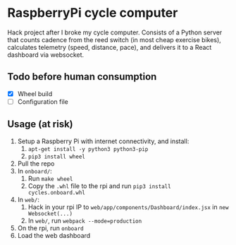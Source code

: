 # RaspberryPi cycle computer

Hack project after I broke my cycle computer. Consists of a Python server that
counts cadence from the reed switch (in most cheap exercise bikes), calculates
telemetry (speed, distance, pace), and delivers it to a React dashboard via
websocket.

## Todo before human consumption

*   [x] Wheel build
*   [ ] Configuration file

## Usage (at risk)

1.  Setup a Raspberry Pi with internet connectivity, and install:
    1.  `apt-get install -y python3 python3-pip`
    2.  `pip3 install wheel`
2.  Pull the repo
3.  In `onboard/`:
    1.  Run `make wheel`
    2.  Copy the `.whl` file to the rpi and run `pip3 install cycles.onboard.whl`
4.  In `web/`:
    1.  Hack in your rpi IP to `web/app/components/Dashboard/index.jsx` in `new Websocket(...)`
    2.  In `web/`, run `webpack --mode=production`
5.  On the rpi, run `onboard`
6.  Load the web dashboard

